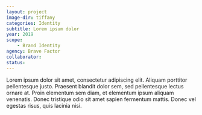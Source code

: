 ```yaml
---
layout: project
image-dir: tiffany
categories: Identity
subtitle: Lorem ipsum dolor
year: 2019
scope: 
    - Brand Identity
agency: Brave Factor
collaborator: 
status:
---
```


Lorem ipsum dolor sit amet, consectetur adipiscing elit. Aliquam porttitor pellentesque justo. Praesent blandit dolor sem, sed pellentesque lectus ornare at. Proin elementum sem diam, et elementum ipsum aliquam venenatis. Donec tristique odio sit amet sapien fermentum mattis. Donec vel egestas risus, quis lacinia nisi.